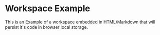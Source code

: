 # Workspace Example

This is an Example of a workspace embedded in HTML/Markdown that will persist it's code in browser local storage.
<lively-script><script>import focalStorage from 'src/external/focalStorage.js'; import {SocketSingleton} from 'src/components/mle/socket.js'; const idMap = new Map(); const enclosingDiv = <div />; var mle = {}; async function startUp(){ await SocketSingleton.get(); let i = 0; while(await focalStorage.getItem(`markdown_workspace_${i}`)){ await new Pane(i, await focalStorage.getItem(`markdown_workspace_${i}_kind`)).create(); i++; } } class Pane { constructor(id, kind){ if(id !== undefined){ this._id = id; this.kind = kind; } else { this._id = idMap.size; } idMap.set(this.textStorageId, this); } onDoIt() { this.saveText() this.workspace.tryBoundEval(this.workspace.value) } async onReset() { if(this.kind) this.socket = await SocketSingleton.reset(); this.logarea.value = "LOGS"; this.drawarea.innerHTML = ""; } get defaultText() { return "sql`SELECT * FROM students`" } get textStorageId() { return `markdown_workspace_${this._id}` } async loadText() { var loaded = await focalStorage.getItem(this.textStorageId); if (loaded) return loaded; return this.defaultText; } async saveText() { focalStorage.setItem(this.textStorageId, this.workspace.value); focalStorage.setItem(`${this.textStorageId}_kind`, this.kind); } log(s) { this.logarea.value += s + ""; } async create() { // #TODO #META style and pre tags are problematic in Markdown scripts this.kind = this.kind === undefined ? await lively.confirm("MLE Workspace? Ok for yes, Cancel for No.") : this.kind; var style = document.createElement("style"); style.textContent = ` lively-code-mirror { border: 1px solid gray; flex: 4; }`; var buttons = <div> <button click={() => {this.onDoIt()} }>DoIt</button> <button click={() => {this.onReset()} }>reset</button> </div>; this.workspace = await (<lively-code-mirror></lively-code-mirror>); this.workspace.value = await this.loadText(); this.workspace.doitContext = this; this.logarea = <textarea disabled style="flex: 2;"/>; this.logarea.value = "LOGS"; this.drawarea = <div></div>; if(this.kind){ this.workspace.boundEval = async function(s) { this.socket = this.socket || await SocketSingleton.get(); this.socket.emit("test", {id: this.textStorageId, func: "evaluate", parameters: [s]}); const value = await new Promise((res) => { this.socket.on("result", r => { if(!r) return; if(r.id !== this.textStorageId) return; console.log(r.data) res(JSON.parse(r.data)); }); }); this.outData = value; Object.defineProperty(window, `$${this._id}`, {configurable: true, value}); this.log(JSON.stringify(value)); this.saveText(); return {value}; } this.workspace.boundEval = this.workspace.boundEval.bind(this); } enclosingDiv.appendChild( <div style="padding: 10px; width:90%;"> {style} <h4>{this.kind ? "MLE" : "DOM"} Workspace ${this._id}</h4> {buttons} <div style="display: flex;"> {this.workspace} {this.logarea} </div> {this.drawarea} </div> ); } } startUp().then(t => <div> <button click={() => new Pane().create()}>New workspace</button> {enclosingDiv} </div>)</script> </lively-script>